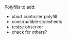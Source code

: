 Polyfills to add:

- abort controller polyfill
- constructible stylesheets
- resize observer
- check for others?
